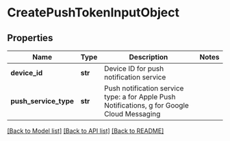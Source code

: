 # CreatePushTokenInputObject

## Properties
Name | Type | Description | Notes
------------ | ------------- | ------------- | -------------
**device_id** | **str** | Device ID for push notification service | 
**push_service_type** | **str** | Push notification service type: a for Apple Push Notifications, g for Google Cloud Messaging | 

[[Back to Model list]](../README.md#documentation-for-models) [[Back to API list]](../README.md#documentation-for-api-endpoints) [[Back to README]](../README.md)


